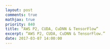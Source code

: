```yaml
---
layout: post
comments: true
mathjax: true
priority: 840
title: “AWS P2, CUDA, CuDNN & TensorFlow”
excerpt: “AWS P2, CUDA, CuDNN & TensorFlow.”
date: 2017-03-07 14:00:00
---
```


```




